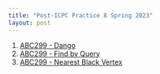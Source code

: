 ```yaml
---
title: "Post-ICPC Practice 8 Spring 2023"
layout: post
---
```

1. [ABC299 - Dango](https://atcoder.jp/contests/abc299/tasks/abc299_c)
2. [ABC299 - Find by Query](https://atcoder.jp/contests/abc299/tasks/abc299_d)
3. [ABC299 - Nearest Black Vertex](https://atcoder.jp/contests/abc299/tasks/abc299_e)
